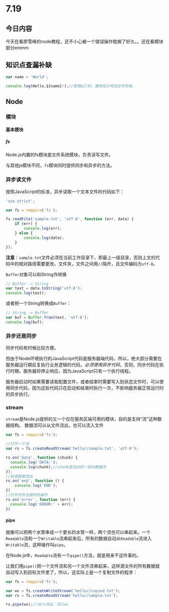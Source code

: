 # 7.19

## 今日内容

今天在看廖雪峰的node教程，还不小心被一个错误操作耽搁了好久。。还在看模块部分emmm



## 知识点查漏补缺

```javascript
var name = 'World';

console.log(Hello,${name}!);//使用${}时，要用反引号包住字符串。

```



## Node

### 模块

#### 基本模块

##### fs

Node.js内置的fs模块是文件系统模块，负责读写文件。

与其他js模块不同，`fs`模块同时提供同步和异步的方法。

### 异步读文件

按照JavaScript的标准，异步读取一个文本文件的代码如下：

```javascript
'use strict';

var fs = require('fs');

fs.readFile('sample.txt', 'utf-8', function (err, data) {
    if (err) {
        console.log(err);
    } else {
        console.log(data);
    }
});
```

**注意**：`sample.txt`文件必须在当前工作目录下，即最上一级目录，否则上文的代码中的相对路径需要更改，文件夹，文件之间用`//`隔开，且文件编码为`utf-8`。



`Buffer`对象可以和String作转换 

```javascript
// Buffer -> String
var text = data.toString('utf-8');
console.log(text);
```

或者把一个String转换成`Buffer`：

```javascript
// String -> Buffer
var buf = Buffer.from(text, 'utf-8');
console.log(buf);
```



### 异步还是同步

同步代码有时候比较方便。

但由于Node环境执行的JavaScript代码是服务器端代码，所以，绝大部分需要在服务器运行期反复执行业务逻辑的代码，*必须使用异步代码*，否则，同步代码在执行时期，服务器将停止响应，因为JavaScript只有一个执行线程。

服务器启动时如果需要读取配置文件，或者结束时需要写入到状态文件时，可以使用同步代码，因为这些代码只在启动和结束时执行一次，不影响服务器正常运行时的异步执行。

### stream

`stream`是Node.js提供的又一个仅在服务区端可用的模块，目的是支持“流”这种数据结构。 数据流可以从文件流出，也可以流入文件

```javascript
var fs = require('fs');

//打开一个流
var rs = fs.createReadStream('hello//sample.txt', 'utf-8');

rs.on('data', function (chunk) {
  console.log('DATA:');
  console.log(chunk);//chunk是流出的一部分数据流
});
//结束数据流出
rs.on('end', function () {
    console.log('END');
})
//打开文件出错时的操作
rs.on('error', function (err) {
  console.log('ERROR:' + err);
})
```

#### pipe

就像可以把两个水管串成一个更长的水管一样，两个流也可以串起来。一个`Readable`流和一个`Writable`流串起来后，所有的数据自动从`Readable`流进入`Writable`流，这种操作叫`pipe`。

在Node.js中，`Readable`流有一个`pipe()`方法，就是用来干这件事的。

让我们用`pipe()`把一个文件流和另一个文件流串起来，这样源文件的所有数据就自动写入到目标文件里了，所以，这实际上是一个复制文件的程序：

```javascript
var fs = require('fs');

var ws = fs.createWriteStream('hello//copied.txt');
var rs = fs.createReadStream('hello//sample.txt');

rs.pipe(ws);//从rs流出，流入ws
```


